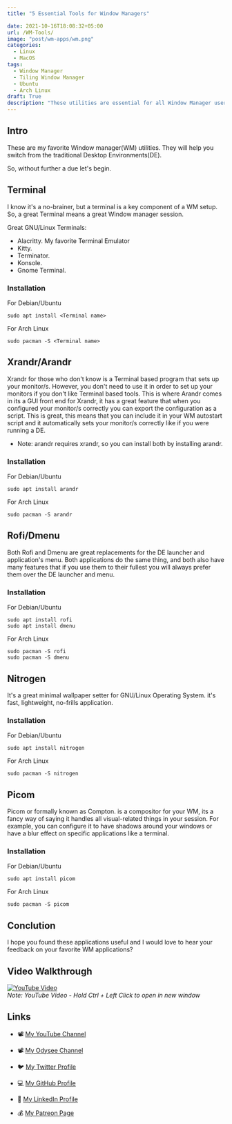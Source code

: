 ```yaml
---
title: "5 Essential Tools for Window Managers"

date: 2021-10-16T18:08:32+05:00
url: /WM-Tools/
image: "post/wm-apps/wm.png"
categories:
  - Linux
  - MacOS
tags:
  - Window Manager 
  - Tiling Window Manager 
  - Ubuntu
  - Arch Linux 
draft: True 
description: "These utilities are essential for all Window Manager users"
---
```


##  Intro
These are my favorite Window manager(WM) utilities. They will help you switch from the traditional Desktop Environments(DE).

So, without further a due let's begin.

##  Terminal
I know it's a no-brainer, but a terminal is a key component of a WM setup. So, a great Terminal means a great Window manager session.

Great GNU/Linux Terminals:
- Alacritty. My favorite Terminal Emulator 
- Kitty.
- Terminator.
- Konsole.
- Gnome Terminal.

### Installation
For Debian/Ubuntu
```
sudo apt install <Terminal name>
```
For Arch Linux
```
sudo pacman -S <Terminal name>
```

##  Xrandr/Arandr
Xrandr for those who don't know is a Terminal based program that sets up your monitor/s. However, you don't need to use it in order to set up your monitors if you don't like Terminal based tools. This is where Arandr comes in its a GUI front end for Xrandr, it has a great feature that when you configured your monitor/s correctly you can export the configuration as a script. This is great, this means that you can include it in your WM autostart script and it automatically sets your monitor/s correctly like if you were running a DE.
* Note: arandr requires xrandr, so you can install both by installing arandr.

### Installation
For Debian/Ubuntu
```
sudo apt install arandr
```
For Arch Linux
```
sudo pacman -S arandr
```

##  Rofi/Dmenu
Both Rofi and Dmenu are great replacements for the DE launcher and application's menu.
Both applications do the same thing, and both also have many features that if you use them to their fullest you will always prefer them over the DE launcher and menu.

### Installation
For Debian/Ubuntu
```
sudo apt install rofi
sudo apt install dmenu
```
For Arch Linux
```
sudo pacman -S rofi
sudo pacman -S dmenu
```

##  Nitrogen
It's a great minimal wallpaper setter for GNU/Linux Operating System. it's fast, lightweight, no-frills application. 

### Installation
For Debian/Ubuntu
```
sudo apt install nitrogen
```
For Arch Linux
```
sudo pacman -S nitrogen
```

##  Picom
Picom or formally known as Compton. is a compositor for your WM, its a fancy way of saying it handles all visual-related things in your session. For example, you can configure it to have shadows around your windows or have a blur effect on specific applications like a terminal. 

### Installation
For Debian/Ubuntu
```
sudo apt install picom
```
For Arch Linux
```
sudo pacman -S picom
```

##  Conclution
I hope you found these applications useful and I would love to hear your feedback on your favorite WM applications?

## Video Walkthrough
[![YouTube Video](https://img.youtube.com/vi/eXPDvBfJwRM/0.jpg)](https://youtu.be/eXPDvBfJwRM)  
_Note: YouTube Video - Hold Ctrl + Left Click to open in new window_

## Links

- 📽 [My YouTube Channel](https://t.co/qNbPadCaHI?amp=1)

- 📽 [My Odysee Channel](https://odysee.com/$/invite/@CTRLplusA:7)

- 🐦 [My Twitter Profile](https://twitter.com/ahmedal_balochi)

- 💻 [My GitHub Profile](https://github.com/ahmed-al-balochi)

- 💼 [My LinkedIn Profile](https://www.linkedin.com/in/ahmed-al-balochi-b97b9b150/)

- 💰 [My Patreon Page](https://patreon.com/user?u=42792180)